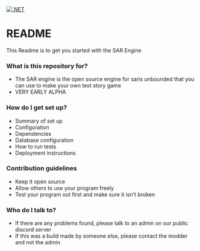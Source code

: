[![.NET](https://github.com/alphabetalambda/Sarengine2d/actions/workflows/dotnet.yml/badge.svg)](https://github.com/alphabetalambda/Sarengine2d/actions/workflows/dotnet.yml)
# README #

This Readme is to get you started with the SAR Engine

### What is this repository for? ###

* The SAR engine is the open source engine for saris unbounded that you can use to make your own text story game
* VERY EARLY ALPHA
### How do I get set up? ###

* Summary of set up
* Configuration
* Dependencies
* Database configuration
* How to run tests
* Deployment instructions

### Contribution guidelines ###

* Keep it open source
* Allow others to use your program freely
* Test your program out first and make sure it isn't broken

### Who do I talk to? ###

* If there are any problems found, please talk to an admin on our public discord server
* If this was a build made by someone else, please contact the modder and not the admin
